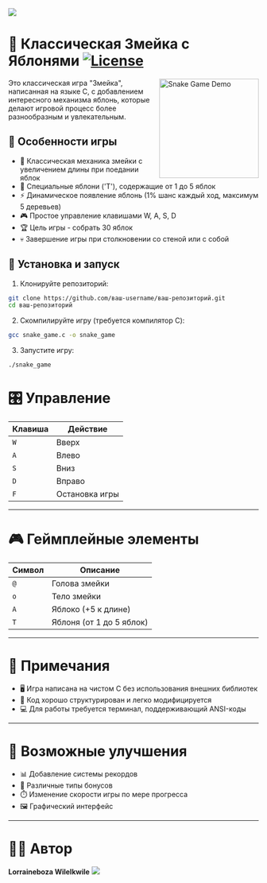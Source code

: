 <img src="https://user-images.githubusercontent.com/73097560/115834477-dbab4500-a447-11eb-908a-139a6edaec5c.gif">

# 🐍 Классическая Змейка с Яблонями [![License](https://img.shields.io/badge/License-MIT-blue.svg)](https://opensource.org/licenses/MIT)

<img src="https://media.giphy.com/media/v1.Y2lkPTc5MGI3NjExcW5hZ3Z0b2h3d3F5bWl5d2N0d2R4dW1zZzV6eHl3dGJ2Z2R5eGJ5dyZlcD12MV9pbnRlcm5hbF9naWZfYnlfaWQmY3Q9Zw/xT5LMHxhOfscxPfIfm/giphy.gif" width="200" align="right" alt="Snake Game Demo">

Это классическая игра "Змейка", написанная на языке C, с добавлением интересного механизма яблонь, которые делают игровой процесс более разнообразным и увлекательным.

## 🌟 Особенности игры

- 🐍 Классическая механика змейки с увеличением длины при поедании яблок
- 🌳 Специальные яблони ('T'), содержащие от 1 до 5 яблок
- ⚡ Динамическое появление яблонь (1% шанс каждый ход, максимум 5 деревьев)
- 🎮 Простое управление клавишами W, A, S, D
- 🏆 Цель игры - собрать 30 яблок
- 💀 Завершение игры при столкновении со стеной или с собой

## 🚀 Установка и запуск

1. Клонируйте репозиторий:
```bash
git clone https://github.com/ваш-username/ваш-репозиторий.git
cd ваш-репозиторий
```
2. Скомпилируйте игру (требуется компилятор C):
```bash
gcc snake_game.c -o snake_game
```
3. Запустите игру:
```bash
./snake_game
```

# 🎛️ Управление

| Клавиша | Действие   |
|---------|------------|
| `W`     | Вверх      |
| `A`     | Влево      |
| `S`     | Вниз       |
| `D`     | Вправо     |
| `F`     | Остановка игры  |

---

# 🎮 Геймплейные элементы

| Символ | Описание              |
|--------|-----------------------|
| `@`    | Голова змейки         |
| `o`    | Тело змейки           |
| `A`    | Яблоко (+5 к длине)   |
| `T`    | Яблоня (от 1 до 5 яблок) |

---

# 📌 Примечания

- 🖥️ Игра написана на чистом C без использования внешних библиотек  
- 🧩 Код хорошо структурирован и легко модифицируется  
- 💻 Для работы требуется терминал, поддерживающий ANSI-коды  

---

# 🔮 Возможные улучшения

- 📊 Добавление системы рекордов  
- 🎁 Различные типы бонусов  
- ⏱️ Изменение скорости игры по мере прогресса  
- 🖼️ Графический интерфейс  

---

# 👨‍💻 Автор

**Lorraineboza Wilelkwile**
<img src="https://user-images.githubusercontent.com/73097560/115834477-dbab4500-a447-11eb-908a-139a6edaec5c.gif">    
